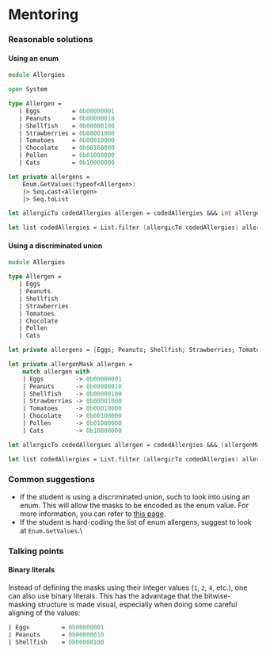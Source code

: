 # Mentoring

### Reasonable solutions

#### Using an enum

```fsharp
module Allergies

open System

type Allergen =
   | Eggs         = 0b00000001
   | Peanuts      = 0b00000010
   | Shellfish    = 0b00000100
   | Strawberries = 0b00001000
   | Tomatoes     = 0b00010000
   | Chocolate    = 0b00100000
   | Pollen       = 0b01000000
   | Cats         = 0b10000000

let private allergens =
    Enum.GetValues(typeof<Allergen>) 
    |> Seq.cast<Allergen>
    |> Seq.toList

let allergicTo codedAllergies allergen = codedAllergies &&& int allergen <> 0

let list codedAllergies = List.filter (allergicTo codedAllergies) allergens
```

#### Using a discriminated union

```fsharp
module Allergies

type Allergen =
   | Eggs
   | Peanuts
   | Shellfish
   | Strawberries
   | Tomatoes
   | Chocolate
   | Pollen
   | Cats

let private allergens = [Eggs; Peanuts; Shellfish; Strawberries; Tomatoes; Chocolate; Pollen; Cats]

let private allergenMask allergen = 
    match allergen with
    | Eggs         -> 0b00000001
    | Peanuts      -> 0b00000010
    | Shellfish    -> 0b00000100
    | Strawberries -> 0b00001000
    | Tomatoes     -> 0b00010000
    | Chocolate    -> 0b00100000
    | Pollen       -> 0b01000000
    | Cats         -> 0b10000000

let allergicTo codedAllergies allergen = codedAllergies &&& (allergenMask allergen) <> 0

let list codedAllergies = List.filter (allergicTo codedAllergies) allergens
```

### Common suggestions

- If the student is using a discriminated union, such to look into using an enum. This will allow the masks to be encoded as the enum value. For more information, you can refer to [this page](https://fsharpforfunandprofit.com/posts/enum-types/).
- If the student is hard-coding the list of enum allergens, suggest to look at `Enum.GetValues`.\

### Talking points

#### Binary literals

Instead of defining the masks using their integer values (`1`, `2`, `4`, etc.), one can also use binary literals. This has the advantage that the bitwise-masking structure is made visual, especially when doing some careful aligning of the values:

```fsharp
| Eggs         = 0b00000001
| Peanuts      = 0b00000010
| Shellfish    = 0b00000100
```


